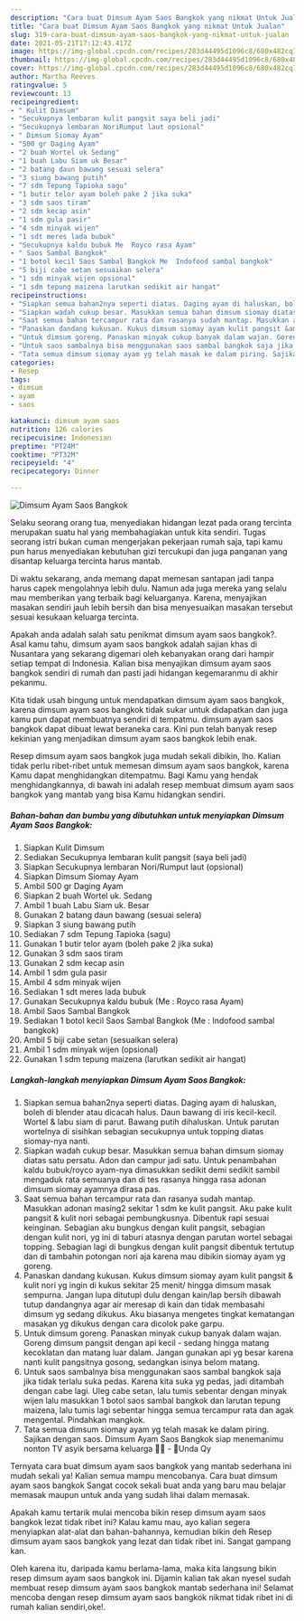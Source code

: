 ```yaml
---
description: "Cara buat Dimsum Ayam Saos Bangkok yang nikmat Untuk Jualan"
title: "Cara buat Dimsum Ayam Saos Bangkok yang nikmat Untuk Jualan"
slug: 319-cara-buat-dimsum-ayam-saos-bangkok-yang-nikmat-untuk-jualan
date: 2021-05-21T17:12:43.417Z
image: https://img-global.cpcdn.com/recipes/283d44495d1096c8/680x482cq70/dimsum-ayam-saos-bangkok-foto-resep-utama.jpg
thumbnail: https://img-global.cpcdn.com/recipes/283d44495d1096c8/680x482cq70/dimsum-ayam-saos-bangkok-foto-resep-utama.jpg
cover: https://img-global.cpcdn.com/recipes/283d44495d1096c8/680x482cq70/dimsum-ayam-saos-bangkok-foto-resep-utama.jpg
author: Martha Reeves
ratingvalue: 5
reviewcount: 13
recipeingredient:
- " Kulit Dimsum"
- "Secukupnya lembaran kulit pangsit saya beli jadi"
- "Secukupnya lembaran NoriRumput laut opsional"
- " Dimsum Siomay Ayam"
- "500 gr Daging Ayam"
- "2 buah Wortel uk Sedang"
- "1 buah Labu Siam uk Besar"
- "2 batang daun bawang sesuai selera"
- "3 siung bawang putih"
- "7 sdm Tepung Tapioka sagu"
- "1 butir telor ayam boleh pake 2 jika suka"
- "3 sdm saos tiram"
- "2 sdm kecap asin"
- "1 sdm gula pasir"
- "4 sdm minyak wijen"
- "1 sdt meres lada bubuk"
- "Secukupnya kaldu bubuk Me  Royco rasa Ayam"
- " Saos Sambal Bangkok"
- "1 botol kecil Saos Sambal Bangkok Me  Indofood sambal bangkok"
- "5 biji cabe setan sesuaikan selera"
- "1 sdm minyak wijen opsional"
- "1 sdm tepung maizena larutkan sedikit air hangat"
recipeinstructions:
- "Siapkan semua bahan2nya seperti diatas. Daging ayam di haluskan, boleh di blender atau dicacah halus. Daun bawang di iris kecil-kecil. Wortel &amp; labu siam di parut. Bawang putih dihaluskan. Untuk parutan wortelnya di sisihkan sebagian secukupnya untuk topping diatas siomay-nya nanti."
- "Siapkan wadah cukup besar. Masukkan semua bahan dimsum siomay diatas satu persatu. Adon dan campur jadi satu. Untuk penambahan kaldu bubuk/royco ayam-nya dimasukkan sedikit demi sedikit sambil mengaduk rata semuanya dan di tes rasanya hingga rasa adonan dimsum siomay ayamnya dirasa pas."
- "Saat semua bahan tercampur rata dan rasanya sudah mantap. Masukkan adonan masing2 sekitar 1 sdm ke kulit pangsit. Aku pake kulit pangsit &amp; kulit nori sebagai pembungkusnya. Dibentuk rapi sesuai keinginan. Sebagian aku bungkus dengan kulit pangsit, sebagian dengan kulit nori, yg ini di taburi atasnya dengan parutan wortel sebagai topping. Sebagian lagi di bungkus dengan kulit pangsit dibentuk tertutup dan di tambahin potongan nori aja karena mau dibikin siomay ayam yg goreng."
- "Panaskan dandang kukusan. Kukus dimsum siomay ayam kulit pangsit &amp; kulit nori yg ingin di kukus sekitar 25 menit/ hingga dimsum masak sempurna. Jangan lupa ditutupi dulu dengan kain/lap bersih dibawah tutup dandangnya agar air meresap di kain dan tidak membasahi dimsum yg sedang dikukus. Aku biasanya mengetes tingkat kematangan masakan yg dikukus dengan cara dicolok pake garpu."
- "Untuk dimsum goreng. Panaskan minyak cukup banyak dalam wajan. Goreng dimsum pangsit dengan api kecil - sedang hingga matang kecoklatan dan matang luar dalam. Jangan gunakan api yg besar karena nanti kulit pangsitnya gosong, sedangkan isinya belom matang."
- "Untuk saos sambalnya bisa menggunakan saos sambal bangkok saja jika tidak terlalu suka pedas. Karena kita suka yg pedas, jadi ditambah dengan cabe lagi. Uleg cabe setan, lalu tumis sebentar dengan minyak wijen lalu masukkan 1 botol saos sambal bangkok dan larutan tepung maizena, lalu tumis lagi sebentar hingga semua tercampur rata dan agak mengental. Pindahkan mangkok."
- "Tata semua dimsum siomay ayam yg telah masak ke dalam piring. Sajikan dengan saos. Dimsum Ayam Saos Bangkok siap menemanimu nonton TV asyik bersama keluarga 🤗🥐 - 🌻Unda Qy"
categories:
- Resep
tags:
- dimsum
- ayam
- saos

katakunci: dimsum ayam saos 
nutrition: 126 calories
recipecuisine: Indonesian
preptime: "PT24M"
cooktime: "PT32M"
recipeyield: "4"
recipecategory: Dinner

---
```



![Dimsum Ayam Saos Bangkok](https://img-global.cpcdn.com/recipes/283d44495d1096c8/680x482cq70/dimsum-ayam-saos-bangkok-foto-resep-utama.jpg)

Selaku seorang orang tua, menyediakan hidangan lezat pada orang tercinta merupakan suatu hal yang membahagiakan untuk kita sendiri. Tugas seorang istri bukan cuman mengerjakan pekerjaan rumah saja, tapi kamu pun harus menyediakan kebutuhan gizi tercukupi dan juga panganan yang disantap keluarga tercinta harus mantab.

Di waktu  sekarang, anda memang dapat memesan santapan jadi tanpa harus capek mengolahnya lebih dulu. Namun ada juga mereka yang selalu mau memberikan yang terbaik bagi keluarganya. Karena, menyajikan masakan sendiri jauh lebih bersih dan bisa menyesuaikan masakan tersebut sesuai kesukaan keluarga tercinta. 



Apakah anda adalah salah satu penikmat dimsum ayam saos bangkok?. Asal kamu tahu, dimsum ayam saos bangkok adalah sajian khas di Nusantara yang sekarang digemari oleh kebanyakan orang dari hampir setiap tempat di Indonesia. Kalian bisa menyajikan dimsum ayam saos bangkok sendiri di rumah dan pasti jadi hidangan kegemaranmu di akhir pekanmu.

Kita tidak usah bingung untuk mendapatkan dimsum ayam saos bangkok, karena dimsum ayam saos bangkok tidak sukar untuk didapatkan dan juga kamu pun dapat membuatnya sendiri di tempatmu. dimsum ayam saos bangkok dapat dibuat lewat beraneka cara. Kini pun telah banyak resep kekinian yang menjadikan dimsum ayam saos bangkok lebih enak.

Resep dimsum ayam saos bangkok juga mudah sekali dibikin, lho. Kalian tidak perlu ribet-ribet untuk memesan dimsum ayam saos bangkok, karena Kamu dapat menghidangkan ditempatmu. Bagi Kamu yang hendak menghidangkannya, di bawah ini adalah resep membuat dimsum ayam saos bangkok yang mantab yang bisa Kamu hidangkan sendiri.

<!--inarticleads1-->

##### Bahan-bahan dan bumbu yang dibutuhkan untuk menyiapkan Dimsum Ayam Saos Bangkok:

1. Siapkan  Kulit Dimsum
1. Sediakan Secukupnya lembaran kulit pangsit (saya beli jadi)
1. Siapkan Secukupnya lembaran Nori/Rumput laut (opsional)
1. Siapkan  Dimsum Siomay Ayam
1. Ambil 500 gr Daging Ayam
1. Siapkan 2 buah Wortel uk. Sedang
1. Ambil 1 buah Labu Siam uk. Besar
1. Gunakan 2 batang daun bawang (sesuai selera)
1. Siapkan 3 siung bawang putih
1. Sediakan 7 sdm Tepung Tapioka (sagu)
1. Gunakan 1 butir telor ayam (boleh pake 2 jika suka)
1. Gunakan 3 sdm saos tiram
1. Gunakan 2 sdm kecap asin
1. Ambil 1 sdm gula pasir
1. Ambil 4 sdm minyak wijen
1. Sediakan 1 sdt meres lada bubuk
1. Gunakan Secukupnya kaldu bubuk (Me : Royco rasa Ayam)
1. Ambil  Saos Sambal Bangkok
1. Sediakan 1 botol kecil Saos Sambal Bangkok (Me : Indofood sambal bangkok)
1. Ambil 5 biji cabe setan (sesuaikan selera)
1. Ambil 1 sdm minyak wijen (opsional)
1. Gunakan 1 sdm tepung maizena (larutkan sedikit air hangat)




<!--inarticleads2-->

##### Langkah-langkah menyiapkan Dimsum Ayam Saos Bangkok:

1. Siapkan semua bahan2nya seperti diatas. Daging ayam di haluskan, boleh di blender atau dicacah halus. Daun bawang di iris kecil-kecil. Wortel &amp; labu siam di parut. Bawang putih dihaluskan. Untuk parutan wortelnya di sisihkan sebagian secukupnya untuk topping diatas siomay-nya nanti.
1. Siapkan wadah cukup besar. Masukkan semua bahan dimsum siomay diatas satu persatu. Adon dan campur jadi satu. Untuk penambahan kaldu bubuk/royco ayam-nya dimasukkan sedikit demi sedikit sambil mengaduk rata semuanya dan di tes rasanya hingga rasa adonan dimsum siomay ayamnya dirasa pas.
1. Saat semua bahan tercampur rata dan rasanya sudah mantap. Masukkan adonan masing2 sekitar 1 sdm ke kulit pangsit. Aku pake kulit pangsit &amp; kulit nori sebagai pembungkusnya. Dibentuk rapi sesuai keinginan. Sebagian aku bungkus dengan kulit pangsit, sebagian dengan kulit nori, yg ini di taburi atasnya dengan parutan wortel sebagai topping. Sebagian lagi di bungkus dengan kulit pangsit dibentuk tertutup dan di tambahin potongan nori aja karena mau dibikin siomay ayam yg goreng.
1. Panaskan dandang kukusan. Kukus dimsum siomay ayam kulit pangsit &amp; kulit nori yg ingin di kukus sekitar 25 menit/ hingga dimsum masak sempurna. Jangan lupa ditutupi dulu dengan kain/lap bersih dibawah tutup dandangnya agar air meresap di kain dan tidak membasahi dimsum yg sedang dikukus. Aku biasanya mengetes tingkat kematangan masakan yg dikukus dengan cara dicolok pake garpu.
1. Untuk dimsum goreng. Panaskan minyak cukup banyak dalam wajan. Goreng dimsum pangsit dengan api kecil - sedang hingga matang kecoklatan dan matang luar dalam. Jangan gunakan api yg besar karena nanti kulit pangsitnya gosong, sedangkan isinya belom matang.
1. Untuk saos sambalnya bisa menggunakan saos sambal bangkok saja jika tidak terlalu suka pedas. Karena kita suka yg pedas, jadi ditambah dengan cabe lagi. Uleg cabe setan, lalu tumis sebentar dengan minyak wijen lalu masukkan 1 botol saos sambal bangkok dan larutan tepung maizena, lalu tumis lagi sebentar hingga semua tercampur rata dan agak mengental. Pindahkan mangkok.
1. Tata semua dimsum siomay ayam yg telah masak ke dalam piring. Sajikan dengan saos. Dimsum Ayam Saos Bangkok siap menemanimu nonton TV asyik bersama keluarga 🤗🥐 - 🌻Unda Qy




Ternyata cara buat dimsum ayam saos bangkok yang mantab sederhana ini mudah sekali ya! Kalian semua mampu mencobanya. Cara buat dimsum ayam saos bangkok Sangat cocok sekali buat anda yang baru mau belajar memasak maupun untuk anda yang sudah lihai dalam memasak.

Apakah kamu tertarik mulai mencoba bikin resep dimsum ayam saos bangkok lezat tidak ribet ini? Kalau kamu mau, ayo kalian segera menyiapkan alat-alat dan bahan-bahannya, kemudian bikin deh Resep dimsum ayam saos bangkok yang lezat dan tidak ribet ini. Sangat gampang kan. 

Oleh karena itu, daripada kamu berlama-lama, maka kita langsung bikin resep dimsum ayam saos bangkok ini. Dijamin kalian tak akan nyesel sudah membuat resep dimsum ayam saos bangkok mantab sederhana ini! Selamat mencoba dengan resep dimsum ayam saos bangkok nikmat tidak ribet ini di rumah kalian sendiri,oke!.

